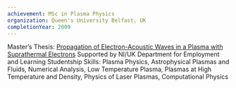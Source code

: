 ```yaml
---
achievement: MSc in Plasma Physics
organization: Queen's University Belfast, UK
completionYear: 2009
---
```


Master’s Thesis: [Propagation of Electron-Acoustic Waves in a Plasma with Suprathermal Electrons](https://www.proquest.com/docview/1746651709
)
Supported by NI/UK Department for Employment and Learning Studentship
Skills: Plasma Physics, Astrophysical Plasmas and Fluids, Numerical Analysis, Low Temperature Plasma, Plasmas at High Temperature and Density, Physics of Laser Plasmas, Computational Physics

